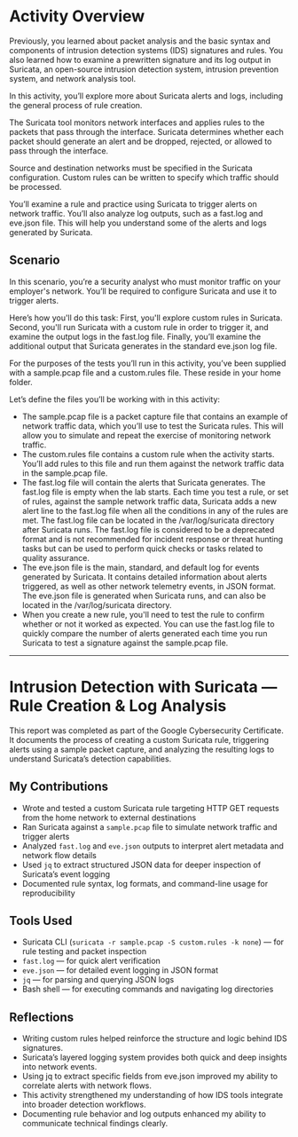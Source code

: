 # Activity Overview

Previously, you learned about packet analysis and the basic syntax and components of intrusion detection systems (IDS) signatures and rules. You also learned how to examine a prewritten signature and its log output in Suricata, an open-source intrusion detection system, intrusion prevention system, and network analysis tool.

In this activity, you’ll explore more about Suricata alerts and logs, including the general process of rule creation.

The Suricata tool monitors network interfaces and applies rules to the packets that pass through the interface. Suricata determines whether each packet should generate an alert and be dropped, rejected, or allowed to pass through the interface.

Source and destination networks must be specified in the Suricata configuration. Custom rules can be written to specify which traffic should be processed.

You’ll examine a rule and practice using Suricata to trigger alerts on network traffic. You’ll also analyze log outputs, such as a fast.log and eve.json file. This will help you understand some of the alerts and logs generated by Suricata.

## Scenario

In this scenario, you’re a security analyst who must monitor traffic on your employer's network. You’ll be required to configure Suricata and use it to trigger alerts.

Here’s how you'll do this task: First, you'll explore custom rules in Suricata. Second, you'll run Suricata with a custom rule in order to trigger it, and examine the output logs in the fast.log file. Finally, you’ll examine the additional output that Suricata generates in the standard eve.json log file.

For the purposes of the tests you’ll run in this activity, you’ve been supplied with a sample.pcap file and a custom.rules file. These reside in your home folder.

Let’s define the files you’ll be working with in this activity:

- The sample.pcap file is a packet capture file that contains an example of network traffic data, which you’ll use to test the Suricata rules. This will allow you to simulate and repeat the exercise of monitoring network traffic.
- The custom.rules file contains a custom rule when the activity starts. You’ll add rules to this file and run them against the network traffic data in the sample.pcap file.
- The fast.log file will contain the alerts that Suricata generates. The fast.log file is empty when the lab starts. Each time you test a rule, or set of rules, against the sample network traffic data, Suricata adds a new alert line to the fast.log file when all the conditions in any of the rules are met. The fast.log file can be located in the /var/log/suricata directory after Suricata runs. The fast.log file is considered to be a deprecated format and is not recommended for incident response or threat hunting tasks but can be used to perform quick checks or tasks related to quality assurance.
- The eve.json file is the main, standard, and default log for events generated by Suricata. It contains detailed information about alerts triggered, as well as other network telemetry events, in JSON format. The eve.json file is generated when Suricata runs, and can also be located in the /var/log/suricata directory.
- When you create a new rule, you'll need to test the rule to confirm whether or not it worked as expected. You can use the fast.log file to quickly compare the number of alerts generated each time you run Suricata to test a signature against the sample.pcap file.

---

# Intrusion Detection with Suricata — Rule Creation & Log Analysis

This report was completed as part of the Google Cybersecurity Certificate. It documents the process of creating a custom Suricata rule, triggering alerts using a sample packet capture, and analyzing the resulting logs to understand Suricata’s detection capabilities.

## My Contributions
- Wrote and tested a custom Suricata rule targeting HTTP GET requests from the home network to external destinations
- Ran Suricata against a `sample.pcap` file to simulate network traffic and trigger alerts
- Analyzed `fast.log` and `eve.json` outputs to interpret alert metadata and network flow details
- Used `jq` to extract structured JSON data for deeper inspection of Suricata’s event logging
- Documented rule syntax, log formats, and command-line usage for reproducibility

## Tools Used
- Suricata CLI (`suricata -r sample.pcap -S custom.rules -k none`) — for rule testing and packet inspection
- `fast.log` — for quick alert verification
- `eve.json` — for detailed event logging in JSON format
- `jq` — for parsing and querying JSON logs
- Bash shell — for executing commands and navigating log directories

## Reflections
- Writing custom rules helped reinforce the structure and logic behind IDS signatures.
- Suricata’s layered logging system provides both quick and deep insights into network events.
- Using jq to extract specific fields from eve.json improved my ability to correlate alerts with network flows.
- This activity strengthened my understanding of how IDS tools integrate into broader detection workflows.
- Documenting rule behavior and log outputs enhanced my ability to communicate technical findings clearly.
